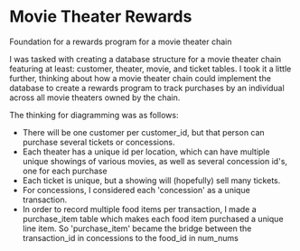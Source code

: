 # Movie Theater Rewards
Foundation for a rewards program for a movie theater chain

I was tasked with creating a database structure for a movie theater chain featuring at least: customer, theater, movie, and ticket tables. 
I took it a little further, thinking about how a movie theater chain could implement the database to create a rewards program to track
purchases by an individual across all movie theaters owned by the chain.

<p>The thinking for diagramming was as follows:</p>
<ul>
<li>There will be one customer per customer_id, but that person can purchase several tickets or concessions.</li>
<li>Each theater has a unique id per location, which can have multiple unique showings of various movies, as well as several concession id's, one for each purchase</li>
<li>Each ticket is unique, but a showing will (hopefully) sell many tickets.</li>
<li>For concessions, I considered each 'concession' as a unique transaction. </li>
<li>In order to record multiple food items per transaction, I made a purchase_item table which
makes each food item purchased a unique line item. So 'purchase_item' became the bridge between the transaction_id in concessions to the food_id in num_nums</li>
  </ul>
